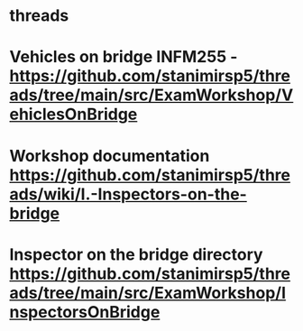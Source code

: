 # threads

# Vehicles on bridge INFM255 - https://github.com/stanimirsp5/threads/tree/main/src/ExamWorkshop/VehiclesOnBridge

# Workshop documentation https://github.com/stanimirsp5/threads/wiki/I.-Inspectors-on-the-bridge
# Inspector on the bridge directory https://github.com/stanimirsp5/threads/tree/main/src/ExamWorkshop/InspectorsOnBridge

